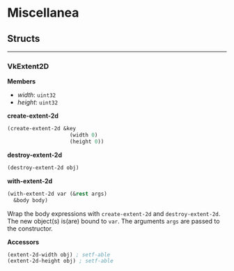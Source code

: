 # Miscellanea

## Structs

---

### VkExtent2D

**Members**
* *width*: `uint32`
* *height*: `uint32`

**create-extent-2d**
```lisp
(create-extent-2d &key
                    (width 0)
                    (height 0))
```

**destroy-extent-2d**
```lisp
(destroy-extent-2d obj)
```

**with-extent-2d**
```lisp
(with-extent-2d var (&rest args)
  &body body)
```
Wrap the body expressions with `create-extent-2d` and `destroy-extent-2d`. The new object(s) is(are) bound to `var`. The arguments `args` are passed to the constructor.

**Accessors**
```lisp
(extent-2d-width obj) ; setf-able
(extent-2d-height obj) ; setf-able
```

